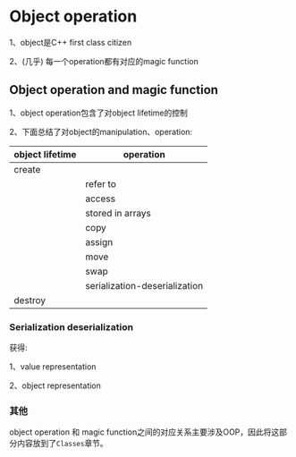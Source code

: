 # Object operation

1、object是C++ first class citizen

2、(几乎) 每一个operation都有对应的magic function

## Object operation and magic function



1、object operation包含了对object lifetime的控制

2、下面总结了对object的manipulation、operation:

| object lifetime | operation                     |
| --------------- | ----------------------------- |
| create          |                               |
|                 | refer to                      |
|                 | access                        |
|                 | stored in arrays              |
|                 | copy                          |
|                 | assign                        |
|                 | move                          |
|                 | swap                          |
|                 | serialization-deserialization |
| destroy         |                               |



### Serialization deserialization

获得: 

1、value representation

2、object representation

### 其他

object operation 和 magic function之间的对应关系主要涉及OOP，因此将这部分内容放到了`Classes`章节。

